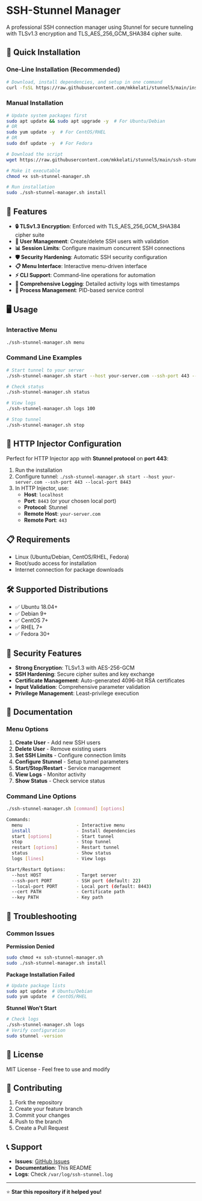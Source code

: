 # SSH-Stunnel Manager

A professional SSH connection manager using Stunnel for secure tunneling with TLSv1.3 encryption and TLS_AES_256_GCM_SHA384 cipher suite.

## 🚀 Quick Installation

### One-Line Installation (Recommended)

```bash
# Download, install dependencies, and setup in one command
curl -fsSL https://raw.githubusercontent.com/mkkelati/stunnel5/main/install.sh | sudo bash
```

### Manual Installation

```bash
# Update system packages first
sudo apt update && sudo apt upgrade -y  # For Ubuntu/Debian
# OR
sudo yum update -y  # For CentOS/RHEL
# OR  
sudo dnf update -y  # For Fedora

# Download the script
wget https://raw.githubusercontent.com/mkkelati/stunnel5/main/ssh-stunnel-manager.sh

# Make it executable
chmod +x ssh-stunnel-manager.sh

# Run installation
sudo ./ssh-stunnel-manager.sh install
```

## 🎯 Features

- **🔒 TLSv1.3 Encryption**: Enforced with TLS_AES_256_GCM_SHA384 cipher suite
- **👥 User Management**: Create/delete SSH users with validation
- **📊 Session Limits**: Configure maximum concurrent SSH connections
- **🛡️ Security Hardening**: Automatic SSH security configuration
- **📋 Menu Interface**: Interactive menu-driven interface
- **⚡ CLI Support**: Command-line operations for automation
- **📝 Comprehensive Logging**: Detailed activity logs with timestamps
- **🔧 Process Management**: PID-based service control

## 🖥️ Usage

### Interactive Menu
```bash
./ssh-stunnel-manager.sh menu
```

### Command Line Examples
```bash
# Start tunnel to your server
./ssh-stunnel-manager.sh start --host your-server.com --ssh-port 443 --local-port 8443

# Check status
./ssh-stunnel-manager.sh status

# View logs
./ssh-stunnel-manager.sh logs 100

# Stop tunnel
./ssh-stunnel-manager.sh stop
```

## 🔧 HTTP Injector Configuration

Perfect for HTTP Injector app with **Stunnel protocol** on **port 443**:

1. Run the installation
2. Configure tunnel: `./ssh-stunnel-manager.sh start --host your-server.com --ssh-port 443 --local-port 8443`
3. In HTTP Injector, use:
   - **Host**: `localhost`
   - **Port**: `8443` (or your chosen local port)
   - **Protocol**: Stunnel
   - **Remote Host**: `your-server.com`
   - **Remote Port**: `443`

## 📋 Requirements

- Linux (Ubuntu/Debian, CentOS/RHEL, Fedora)
- Root/sudo access for installation
- Internet connection for package downloads

## 🛠️ Supported Distributions

- ✅ Ubuntu 18.04+
- ✅ Debian 9+
- ✅ CentOS 7+
- ✅ RHEL 7+
- ✅ Fedora 30+

## 🔐 Security Features

- **Strong Encryption**: TLSv1.3 with AES-256-GCM
- **SSH Hardening**: Secure cipher suites and key exchange
- **Certificate Management**: Auto-generated 4096-bit RSA certificates
- **Input Validation**: Comprehensive parameter validation
- **Privilege Management**: Least-privilege execution

## 📖 Documentation

### Menu Options
1. **Create User** - Add new SSH users
2. **Delete User** - Remove existing users  
3. **Set SSH Limits** - Configure connection limits
4. **Configure Stunnel** - Setup tunnel parameters
5. **Start/Stop/Restart** - Service management
6. **View Logs** - Monitor activity
7. **Show Status** - Check service status

### Command Line Options
```bash
./ssh-stunnel-manager.sh [command] [options]

Commands:
  menu                    - Interactive menu
  install                 - Install dependencies
  start [options]         - Start tunnel
  stop                    - Stop tunnel
  restart [options]       - Restart tunnel
  status                  - Show status
  logs [lines]            - View logs

Start/Restart Options:
  --host HOST             - Target server
  --ssh-port PORT         - SSH port (default: 22)
  --local-port PORT       - Local port (default: 8443)
  --cert PATH             - Certificate path
  --key PATH              - Key path
```

## 🐛 Troubleshooting

### Common Issues

**Permission Denied**
```bash
sudo chmod +x ssh-stunnel-manager.sh
sudo ./ssh-stunnel-manager.sh install
```

**Package Installation Failed**
```bash
# Update package lists
sudo apt update  # Ubuntu/Debian
sudo yum update  # CentOS/RHEL
```

**Stunnel Won't Start**
```bash
# Check logs
./ssh-stunnel-manager.sh logs
# Verify configuration
sudo stunnel -version
```

## 📝 License

MIT License - Feel free to use and modify

## 🤝 Contributing

1. Fork the repository
2. Create your feature branch
3. Commit your changes
4. Push to the branch
5. Create a Pull Request

## 📞 Support

- **Issues**: [GitHub Issues](https://github.com/mkkelati/stunnel5/issues)
- **Documentation**: This README
- **Logs**: Check `/var/log/ssh-stunnel.log`

---

⭐ **Star this repository if it helped you!**
